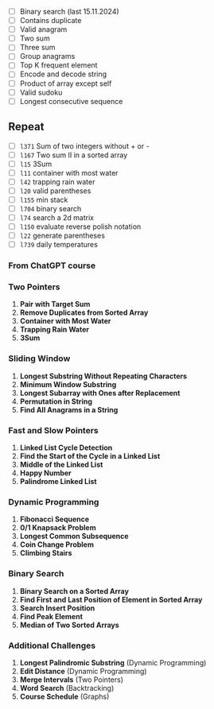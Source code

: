 - [ ] Binary search (last 15.11.2024)
- [ ] Contains duplicate
- [ ] Valid anagram
- [ ] Two sum
- [ ] Three sum
- [ ] Group anagrams
- [ ] Top K frequent element
- [ ] Encode and decode string
- [ ] Product of array except self
- [ ] Valid sudoku
- [ ] Longest consecutive sequence

## Repeat

- [ ] `l371` Sum of two integers without + or -
- [ ] `l167` Two sum II in a sorted array
- [ ] `l15` 3Sum
- [ ] `l11` container with most water
- [ ] `l42` trapping rain water
- [ ] `l20` valid parentheses
- [ ] `l155` min stack
- [ ] `l704` binary search
- [ ] `l74` search a 2d matrix
- [ ] `l150` evaluate reverse polish notation
- [ ] `l22` generate parentheses
- [ ] `l739` daily temperatures

###  From ChatGPT course
### Two Pointers

1. **Pair with Target Sum**
2. **Remove Duplicates from Sorted Array**
3. **Container with Most Water**
4. **Trapping Rain Water**
5. **3Sum**

### Sliding Window

1. **Longest Substring Without Repeating Characters**
2. **Minimum Window Substring**
3. **Longest Subarray with Ones after Replacement**
4. **Permutation in String**
5. **Find All Anagrams in a String**

### Fast and Slow Pointers

1. **Linked List Cycle Detection**
2. **Find the Start of the Cycle in a Linked List**
3. **Middle of the Linked List**
4. **Happy Number**
5. **Palindrome Linked List**

### Dynamic Programming

1. **Fibonacci Sequence**
2. **0/1 Knapsack Problem**
3. **Longest Common Subsequence**
4. **Coin Change Problem**
5. **Climbing Stairs**

### Binary Search

1. **Binary Search on a Sorted Array**
2. **Find First and Last Position of Element in Sorted Array**
3. **Search Insert Position**
4. **Find Peak Element**
5. **Median of Two Sorted Arrays**

### Additional Challenges

1. **Longest Palindromic Substring** (Dynamic Programming)
2. **Edit Distance** (Dynamic Programming)
3. **Merge Intervals** (Two Pointers)
4. **Word Search** (Backtracking)
5. **Course Schedule** (Graphs)